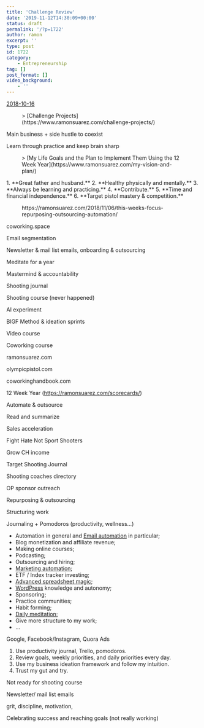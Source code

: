 ```yaml
---
title: 'Challenge Review'
date: '2019-11-12T14:30:09+00:00'
status: draft
permalink: '/?p=1722'
author: ramon
excerpt: ''
type: post
id: 1722
category:
    - Entrepreneurship
tag: []
post_format: []
video_background:
    - ''
---
```

[2018-10-16](https://ramonsuarez.com/launching-at-least-one-project-every-month-my-entrepreneurship-learning-challenge/)

<figure class="wp-block-embed-wordpress wp-block-embed is-type-wp-embed is-provider-ramon-suarez"><div class="wp-block-embed__wrapper">> [Challenge Projects](https://www.ramonsuarez.com/challenge-projects/)

<iframe class="wp-embedded-content" data-secret="mzKUzcxvzQ" frameborder="0" height="282" marginheight="0" marginwidth="0" sandbox="allow-scripts" scrolling="no" security="restricted" src="https://www.ramonsuarez.com/challenge-projects/embed/#?secret=dZ2nSRQ3qD#?secret=mzKUzcxvzQ" style="position: absolute; clip: rect(1px, 1px, 1px, 1px);" title="“Challenge Projects” — Ramon Suarez" width="500"></iframe></div></figure>Main business + side hustle to coexist

Learn through practice and keep brain sharp

<figure class="wp-block-embed-wordpress wp-block-embed is-type-wp-embed is-provider-ramon-suarez"><div class="wp-block-embed__wrapper">> [My Life Goals and the Plan to Implement Them Using the 12 Week Year](https://www.ramonsuarez.com/my-vision-and-plan/)

<iframe class="wp-embedded-content" data-secret="JG6NOjUROy" frameborder="0" height="282" marginheight="0" marginwidth="0" sandbox="allow-scripts" scrolling="no" security="restricted" src="https://www.ramonsuarez.com/my-vision-and-plan/embed/#?secret=owgTltJJ85#?secret=JG6NOjUROy" style="position: absolute; clip: rect(1px, 1px, 1px, 1px);" title="“My Life Goals and the Plan to Implement Them Using the 12 Week Year” — Ramon Suarez" width="500"></iframe></div></figure>1. **Great father and husband.**
2. **Healthy physically and mentally.**
3. **Always be learning and practicing.**
4. **Contribute.**
5. **Time and financial independence.**
6. **Target pistol mastery &amp; competition.**

<figure class="wp-block-embed"><div class="wp-block-embed__wrapper">https://ramonsuarez.com/2018/11/06/this-weeks-focus-repurposing-outsourcing-automation/ </div></figure>coworking.space

Email segmentation

Newsletter &amp; mail list emails, onboarding &amp; outsourcing

Meditate for a year

Mastermind &amp; accountability

Shooting journal

Shooting course (never happened)

AI experiment

BIGF Method &amp; ideation sprints

Video course

Coworking course

ramonsuarez.com

olympicpistol.com

coworkinghandbook.com

12 Week Year (<https://ramonsuarez.com/scorecards/>)

Automate &amp; outsource

Read and summarize

Sales acceleration

Fight Hate Not Sport Shooters

Grow CH income

Target Shooting Journal

Shooting coaches directory

OP sponsor outreach

Repurposing &amp; outsourcing

Structuring work

Journaling + Pomodoros (productivity, wellness…)

- Automation in general and [Email automation](http://ramonsuarez.com/dipping-my-toes-into-email-marketing-automation/) in particular;
- Blog monetization and affiliate revenue;
- Making online courses;
- Podcasting;
- Outsourcing and hiring;
- [Marketing automation](http://ramonsuarez.com/dipping-my-toes-into-email-marketing-automation/);
- ETF / Index tracker investing;
- [Advanced spreadsheet magic](https://courses.benlcollins.com/p/advanced30);
- [WordPress](https://www.wordpress.com/) knowledge and autonomy;
- Sponsoring;
- Practice communities;
- Habit forming;
- [Daily meditation;](http://ramonsuarez.com/meditate-every-day-for-a-year/)
- Give more structure to my work;
- …

Google, Facebook/Instagram, Quora Ads

1. Use productivity journal, Trello, pomodoros.
2. Review goals, weekly priorities, and daily priorities every day.
3. Use my business ideation framework and follow my intuition.
4. Trust my gut and try.

Not ready for shooting course

Newsletter/ mail list emails

grit, discipline, motivation,

Celebrating success and reaching goals (not really working)